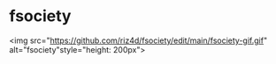 # fsociety

<img src="https://github.com/riz4d/fsociety/edit/main/fsociety-gif.gif" alt="fsociety"style="height: 200px"></a>
